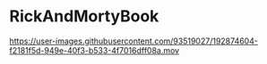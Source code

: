 # RickAndMortyBook

https://user-images.githubusercontent.com/93519027/192874604-f2181f5d-949e-40f3-b533-4f7016dff08a.mov

